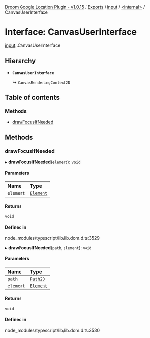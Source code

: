 [Droom Google Location Plugin - v1.0.15](../README.md) / [Exports](../modules.md) / [input](../modules/input.md) / [<internal\>](../modules/input._internal_.md) / CanvasUserInterface

# Interface: CanvasUserInterface

[input](../modules/input.md).[<internal>](../modules/input._internal_.md).CanvasUserInterface

## Hierarchy

- **`CanvasUserInterface`**

  ↳ [`CanvasRenderingContext2D`](input._internal_.CanvasRenderingContext2D.md)

## Table of contents

### Methods

- [drawFocusIfNeeded](input._internal_.CanvasUserInterface.md#drawfocusifneeded)

## Methods

### drawFocusIfNeeded

▸ **drawFocusIfNeeded**(`element`): `void`

#### Parameters

| Name | Type |
| :------ | :------ |
| `element` | [`Element`](../modules/input._internal_.md#element) |

#### Returns

`void`

#### Defined in

node_modules/typescript/lib/lib.dom.d.ts:3529

▸ **drawFocusIfNeeded**(`path`, `element`): `void`

#### Parameters

| Name | Type |
| :------ | :------ |
| `path` | [`Path2D`](../modules/input._internal_.md#path2d) |
| `element` | [`Element`](../modules/input._internal_.md#element) |

#### Returns

`void`

#### Defined in

node_modules/typescript/lib/lib.dom.d.ts:3530
